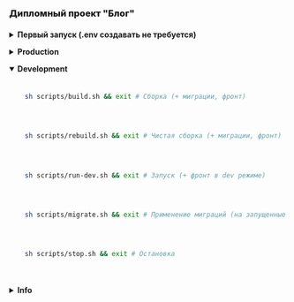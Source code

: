### Дипломный проект "Блог"
<details class="block"><summary>Первый запуск (.env создавать не требуется)</summary>

```sh
composer create-project
sh scripts/build.sh
exit
```
```text
- Создаст .env файл
- Сгенерирует ключ
- Соберет проект
- Выполнит миграции
- Соберет фронт
```

</details>
<details class="block"><summary>Production</summary>

```sh
sh scripts/build.sh && exit # Сборка (+ миграции, фронт)
```
```sh
sh scripts/rebuild.sh && exit # Чистая сборка (+ миграции, фронт)
```
```sh
sh scripts/run.sh && exit # Запуск
```
```sh
sh scripts/stop.sh && exit # Остановка
```

</details>
<details class="block" open><summary>Development</summary>

```sh
sh scripts/build.sh && exit # Сборка (+ миграции, фронт)
```
```sh
sh scripts/rebuild.sh && exit # Чистая сборка (+ миграции, фронт)
```
```sh
sh scripts/run-dev.sh && exit # Запуск (+ фронт в dev режиме)
```
```sh
sh scripts/migrate.sh && exit # Применение миграций (на запущенные контейнеры)
```
```sh
sh scripts/stop.sh && exit # Остановка
```

</details>
<details class="block"><summary>Info</summary>

- [Laravel readme](./laravel.README.md)
```text
php artisan db:seed
```

</details>

#### <div class="hidden">Other</div>
<details class="block hidden"><summary>Стили для IDE</summary>

<style>
h1, h2, h3, h4, h5, h6 {
    font-weight: 800;
    margin: 0 0 10px;
    padding: 20px 0 10px;
}
.block {
    margin: 0 0 0 1em;
    padding: 0 0 1em;
}
.block > summary {
    margin: 0 0 0 -1em;
    font-weight: bold;
    cursor: pointer;
}
.block pre {
    border-radius: 10px;
    margin: 10px 0;
    padding: 0.8em 1em;
}
.block pre + pre {
    margin: -8px 0 10px;
}
.hidden {
  display: none;
}
</style>

</details>
